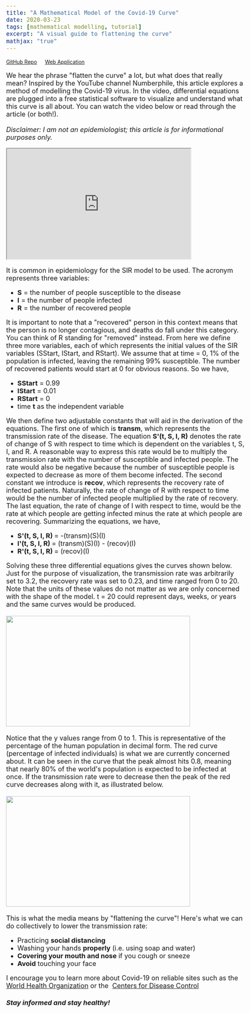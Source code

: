 ```yaml
---
title: "A Mathematical Model of the Covid-19 Curve"
date: 2020-03-23
tags: [mathematical modelling, tutorial]
excerpt: "A visual guide to flattening the curve"
mathjax: "true"
---
```

<span style="font-size: 14px;">
    <a href="https://github.com/candaceng/covid-model">GitHub Repo</a> &emsp;
    <a href="https://stupefied-mcnulty-6a906f.netlify.com">Web Application</a> &emsp;
</span>
<body className="container" style="font-size: 18px;">
    <p>
        We hear the phrase "flatten the curve" a lot, but what does that really mean? Inspired by the YouTube channel Numberphile, this article explores a 
        method of modelling the Covid-19 virus. In the video, differential equations are plugged into a free statistical software to visualize and 
        understand what this curve is all about. You can watch the video below or read through the article (or both!).
        <br><br><i>Disclaimer: I am not an epidemiologist; this article is for informational purposes only.</i>
    </p>
    <iframe width="500" height="300"
        src="https://www.youtube.com/embed/k6nLfCbAzgo">
    </iframe>
    <br>
    <p>
        It is common in epidemiology for the SIR model to be used. The acronym represents three variables: 
        <ul>
            <li><b>S</b> = the number of people susceptible to the disease</li>
            <li><b>I</b> = the number of people infected</li>
            <li><b>R</b> = the number of recovered people</li>
        </ul>
        It is important to note that a "recovered" person in this context means that the person is no longer contagious, and deaths do fall under this category.
        You can think of R standing for "removed" instead. From here we define three more variables, each of which represents the initial values of the SIR 
        variables (SStart, IStart, and RStart). We assume that at time = 0, 1% of the population is infected, leaving the remaining 99% susceptible. The number
        of recovered patients would start at 0 for obvious reasons. So we have,   
        <ul>
            <li><b>SStart</b> = 0.99</li>
            <li><b>IStart</b> = 0.01</li>
            <li><b>RStart</b> = 0</li>
            <li>time <b>t</b> as the independent variable</li>
        </ul>
        We then define two adjustable constants that will aid in the derivation of the equations. The first one of which is <b>transm</b>, 
        which represents the transmission rate of the disease. The equation <b>S'(t, S, I, R)</b> denotes the rate of change of S with respect 
        to time which is dependent on the variables t, S, I, and R. A reasonable way to express this rate would be to multiply the transmission rate with the 
        number of susceptible and infected people. The rate would also be negative because the number of susceptible people is expected to decrease as more
        of them become infected. The second constant we introduce is <b> recov</b>, which represents the recovery rate of infected patients.
        Naturally, the rate of change of R with respect to time would be the number of infected people multiplied by the rate of recovery. The last equation,
        the rate of change of I with respect to time, would be the rate at which people are getting infected minus the rate at which people are recovering.
        Summarizing the equations, we have,      
        <ul>
            <li><b>S'(t, S, I, R) </b>= -(transm)(S)(I)</li>
            <li><b>I'(t, S, I, R) </b>= (transm)(S)(I) - (recov)(I)</li>
            <li><b>R'(t, S, I, R) </b>= (recov)(I)</li>
        </ul>
        Solving these three differential equations gives the curves shown below. Just for the purpose of visualization, the transmission rate was arbitrarily
        set to 3.2, the recovery rate was set to 0.23, and time ranged from 0 to 20. Note that the units of these values do not matter as we are only concerned 
        with the shape of the model. t = 20 could represent days, weeks, or years and the same curves would be produced.
        <br><br>
        <img class="align-center" src="{{ site.url }}{{ site.baseurl }}/images/graph-1.PNG" alt="" height="300" width="500">
        <br><br>
        Notice that the y values range from 0 to 1. This is representative of the percentage of the human population in decimal form. The red curve (percentage of 
        infected individuals) is what we are currently concerned about. It can be seen in the curve that the peak almost hits 0.8, meaning that nearly 80% of 
        the world's population is expected to be infected at once. If the transmission rate were to decrease then the peak of the red curve decreases along with it,
        as illustrated below. 
        <br><br>
        <img class="align-center" src="{{ site.url }}{{ site.baseurl }}/images/graph-2.PNG" alt="" height="300" width="500">   
        <br><br>
        This is what the media means by "flattening the curve"! Here's what we can do collectively to lower the transmission rate:       
        <ul>
            <li>Practicing <b>social distancing</b></li>
            <li>Washing your hands <b>properly</b> (i.e. using soap and water)</li>
            <li><b>Covering your mouth and nose</b> if you cough or sneeze</li>
            <li><b>Avoid</b> touching your face</li>
        </ul>
        I encourage you to learn more about Covid-19 on reliable sites such as the <a href="https://www.who.int/">World Health Organization</a> or the&nbsp;
        <a href="https://www.cdc.gov/">Centers for Disease Control</a>
    </p>
    <h5 class="center">Stay informed and stay healthy!</h5>
</body>